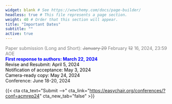 ```yaml
---
widget: blank # See https://wowchemy.com/docs/page-builder/
headless: true # This file represents a page section.
weight: 40 # Order that this section will appear.
title: "Important Dates"
subtitle: ""
active: true
---
```


<span style=color:grey>Paper submission (Long and Short): ~~January 29~~ February ~~12~~ 16, 2024, 23:59 AOE</span>  
<span style=color:blue;font-weight:bold>First response to authors: March 22, 2024</span>  
<span style=color:black>Revise and Resubmit: April 5, 2024</span>  
<span style=color:black>Notification of acceptance:  May 3, 2024</span>  
<span style=color:black>Camera-ready copy:  May 24, 2024</span>  
Conference:  June 18-20, 2024  

{{< cta cta_text="Submit -->" cta_link="https://easychair.org/conferences/?conf=acmrep24" cta_new_tab="false" >}}

